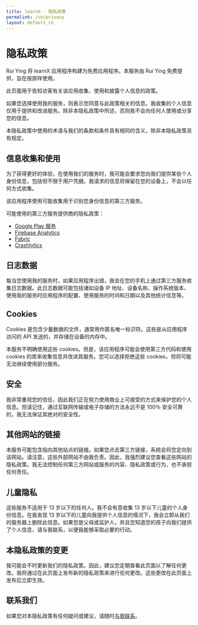 ```yaml
---
title: learnX - 隐私政策
permalink: /cn/privacy
layout: default_cn
---
```


# 隐私政策

Rui Ying 将 learnX 应用程序构建为免费应用程序。本服务由 Rui Ying 免费提供，旨在按原样使用。

此页面用于告知访客有关该应用收集、使用和披露个人信息的政策。

如果您选择使用我的服务，则表示您同意与此政策相关的信息。我收集的个人信息仅用于提供和改进服务。除非本隐私政策中所述，否则我不会向任何人使用或分享您的信息。

本隐私政策中使用的术语与我们的条款和条件具有相同的含义，除非本隐私政策另有规定。

## 信息收集和使用

为了获得更好的体验，在使用我们的服务时，我可能会要求您向我们提供某些个人身份信息，包括但不限于用户凭据。我请求的信息将保留在您的设备上，不会以任何方式收集。

该应用程序使用可能收集用于识别您身份信息的第三方服务。

可能使用的第三方服务提供商的隐私政策：

- [Google Play 服务](https://www.google.com/policies/privacy/)
- [Firebase Analytics](https://firebase.google.com/policies/analytics)
- [Fabric](https://fabric.io/privacy)
- [Crashlytics](http://try.crashlytics.com/terms/privacy-policy.pdf)

## 日志数据

每当您使用我的服务时，如果应用程序出错，我会在您的手机上通过第三方服务收集日志数据。此日志数据可能包括诸如设备 IP 地址、设备名称、操作系统版本、使用我的服务时应用程序的配置、使用服务的时间和日期以及其他统计信息等。

## Cookies

Cookies 是包含少量数据的文件，通常用作匿名唯一标识符。这些是从应用程序访问的 API 发送的，并存储在设备的内存中。

本服务不明确使用这些 cookies。但是，该应用程序可能会使用第三方代码和使用 cookies 的库来收集信息并改进其服务。您可以选择拒绝这些 cookies，但将可能无法继续使用部分服务。

## 安全

我非常重视您的信任，因此我们正在努力使用商业上可接受的方式来保护您的个人信息。但请记住，通过互联网传输或电子存储的方法永远不是 100％ 安全可靠的，我无法保证其绝对的安全性。

## 其他网站的链接

本服务可能包含指向其他站点的链接。如果您点击第三方链接，系统会将您定向到该网站。请注意，这些外部网站不由我负责。因此，我强烈建议您查看这些网站的隐私政策。我无法控制任何第三方网站或服务的内容、隐私政策或行为，也不承担任何责任。

## 儿童隐私

这些服务不适用于 13 岁以下的任何人。我不会有意收集 13 岁以下儿童的个人身份信息。在我发现 13 岁以下的儿童向我提供个人信息的情况下，我会立即从我们的服务器上删除此信息。如果您是父母或监护人，并且您知道您的孩子向我们提供了个人信息，请与我联系，以便我能够采取必要的行动。

## 本隐私政策的变更

我可能会不时更新我们的隐私政策。因此，建议您定期查看此页面以了解任何更改。我将通过在此页面上发布新的隐私政策来进行任何更改。这些更改在此页面上发布后立即生效。

## 联系我们

如果您对本隐私政策有任何疑问或建议，请随时[与我联系](mailto:yingrui205@gmail.com)。
